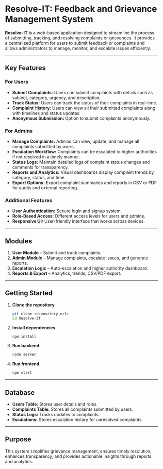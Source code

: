 # Resolve-IT: Feedback and Grievance Management System

**Resolve-IT** is a web-based application designed to streamline the process of submitting, tracking, and resolving complaints or grievances. It provides a centralized platform for users to submit feedback or complaints and allows administrators to manage, monitor, and escalate issues efficiently.

---

## **Key Features**

### **For Users**

* **Submit Complaints:** Users can submit complaints with details such as subject, category, urgency, and description.
* **Track Status:** Users can track the status of their complaints in real-time.
* **Complaint History:** Users can view all their submitted complaints along with timelines and status updates.
* **Anonymous Submission:** Option to submit complaints anonymously.

### **For Admins**

* **Manage Complaints:** Admins can view, update, and manage all complaints submitted by users.
* **Escalation Workflow:** Complaints can be escalated to higher authorities if not resolved in a timely manner.
* **Status Logs:** Maintain detailed logs of complaint status changes and comments for transparency.
* **Reports and Analytics:** Visual dashboards display complaint trends by category, status, and time.
* **Export Options:** Export complaint summaries and reports in CSV or PDF for audits and external reporting.

### **Additional Features**

* **User Authentication:** Secure login and signup system.
* **Role-Based Access:** Different access levels for users and admins.
* **Responsive UI:** User-friendly interface that works across devices.

---


## **Modules**

1. **User Module** – Submit and track complaints.
2. **Admin Module** – Manage complaints, escalate issues, and generate reports.
3. **Escalation Logic** – Auto-escalation and higher authority dashboard.
4. **Reports & Export** – Analytics, trends, CSV/PDF export.

---

## **Getting Started**

1. **Clone the repository**

   ```bash
   git clone <repository_url>
   cd Resolve-IT
   ```
2. **Install dependencies**

   ```bash
   npm install
   ```
3. **Run backend**

   ```bash
   node server
   ```
4. **Run frontend**

   ```bash
   npm start
   ```

---

## **Database**

* **Users Table:** Stores user details and roles.
* **Complaints Table:** Stores all complaints submitted by users.
* **Status Logs:** Tracks updates to complaints.
* **Escalations:** Stores escalation history for unresolved complaints.

---

## **Purpose**

This system simplifies grievance management, ensures timely resolution, enhances transparency, and provides actionable insights through reports and analytics.
